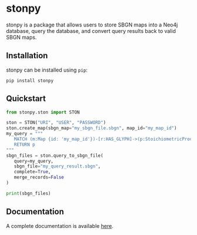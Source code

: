 # stonpy

stonpy is a package that allows users to store SBGN maps into a Neo4j database, query the database, and convert query results back to valid SBGN maps.

## Installation

stonpy can be installed using `pip`:

```
pip install stonpy
```

## Quickstart

```python
from stonpy.ston import STON

ston = STON("URI", "USER", "PASSWORD")
ston.create_map(sbgn_map="my_sbgn_file.sbgn", map_id="my_map_id")
my_query = """
   MATCH (m:Map {id: 'my_map_id'})-[r:HAS_GLYPH]->(p:StoichiometricProcess)
   RETURN p
"""
sbgn_files = ston.query_to_sbgn_file(
   query=my_query,
   sbgn_file="my_query_result.sbgn",
   complete=True,
   merge_records=False
)

print(sbgn_files)
```

## Documentation

A complete documentation is available [here](https://stonpy.readthedocs.io/en/latest/).
